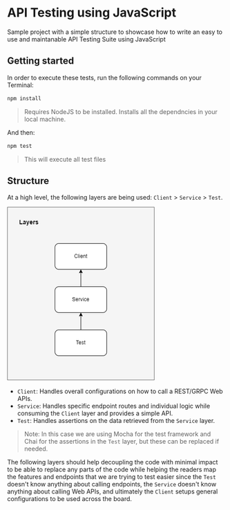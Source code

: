 # API Testing using JavaScript

Sample project with a simple structure to showcase how to write an easy to use and maintanable API Testing Suite using JavaScript

## Getting started

In order to execute these tests, run the following commands on your Terminal:

```bash
npm install
```

> Requires NodeJS to be installed. Installs all the dependncies in your local machine.

And then:

```bash
npm test
```

> This will execute all test files

## Structure

At a high level, the following layers are being used: `Client` > `Service` > `Test`.

![layers](/src/img/apitestinglayers.png)

- `Client`: Handles overall configurations on how to call a REST/GRPC Web APIs.
- `Service`: Handles specific endpoint routes and individual logic while consuming the `Client` layer and provides a simple API.
- `Test`: Handles assertions on the data retrieved from the `Service` layer.

> Note: In this case we are using Mocha for the test framework and Chai for the assertions in the `Test` layer, but these can be replaced if needed.

The following layers should help decoupling the code with minimal impact to be able to replace any parts of the code while helping the readers map the features and endpoints that we are trying to test easier since the `Test` doesn't know anything about calling endpoints, the `Service` doesn't know anything about calling Web APIs, and ultimately the `Client` setups general configurations to be used across the board.
